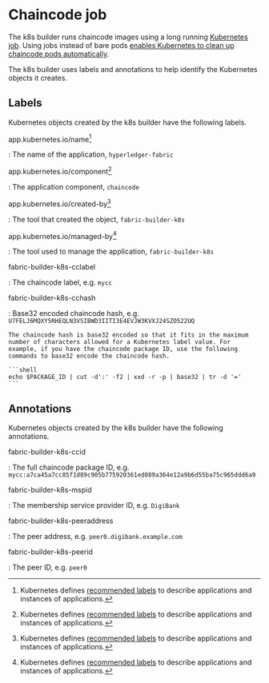 # Chaincode job

The k8s builder runs chaincode images using a long running [Kubernetes job](https://kubernetes.io/docs/concepts/workloads/controllers/job/). Using jobs instead of bare pods [enables Kubernetes to clean up chaincode pods automatically](https://kubernetes.io/docs/concepts/workloads/controllers/ttlafterfinished/).

The k8s builder uses labels and annotations to help identify the Kubernetes objects it creates.

## Labels

Kubernetes objects created by the k8s builder have the following labels.

app.kubernetes.io/name[^1]

: The name of the application, `hyperledger-fabric`

app.kubernetes.io/component[^1]

: The application component, `chaincode`

app.kubernetes.io/created-by[^1]

: The tool that created the object, `fabric-builder-k8s`

app.kubernetes.io/managed-by[^1]

: The tool used to manage the application, `fabric-builder-k8s`

fabric-builder-k8s-cclabel

: The chaincode label, e.g. `mycc`

fabric-builder-k8s-cchash

: Base32 encoded chaincode hash, e.g. `U7FELJ6MQXY5RHEQLN3VSIBWD3IITI3E4EVJW3KVXJ24SZO522UQ`

    The chaincode hash is base32 encoded so that it fits in the maximum number of characters allowed for a Kubernetes label value. For example, if you have the chaincode package ID, use the following commands to base32 encode the chaincode hash.

    ```shell
    echo $PACKAGE_ID | cut -d':' -f2 | xxd -r -p | base32 | tr -d '='
    ```

[^1]:
    Kubernetes defines [recommended labels](https://kubernetes.io/docs/concepts/overview/working-with-objects/common-labels/) to describe applications and instances of applications.

## Annotations

Kubernetes objects created by the k8s builder have the following annotations.

fabric-builder-k8s-ccid

: The full chaincode package ID, e.g. `mycc:a7ca45a7cc85f1d89c905b775920361ed089a364e12a9b6d55ba75c965ddd6a9`

fabric-builder-k8s-mspid

: The membership service provider ID, e.g. `DigiBank`

fabric-builder-k8s-peeraddress

: The peer address, e.g. `peer0.digibank.example.com`

fabric-builder-k8s-peerid

: The peer ID, e.g. `peer0`

